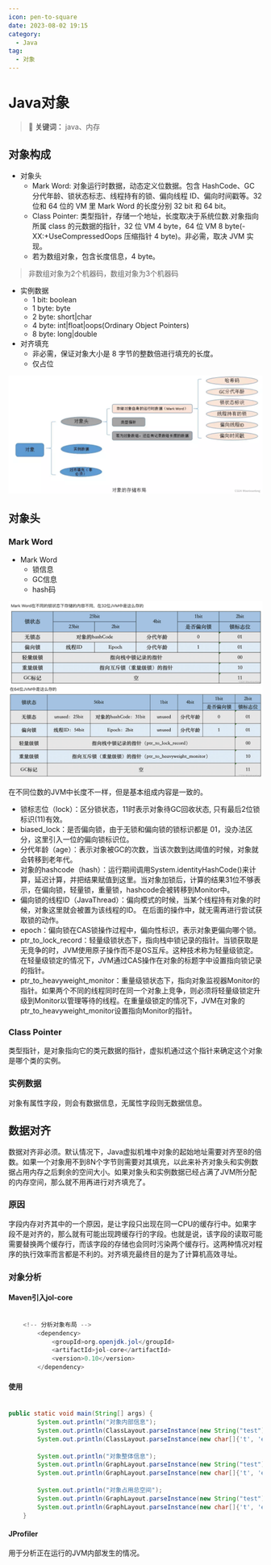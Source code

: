 ```yaml
---
icon: pen-to-square
date: 2023-08-02 19:15
category:
  - Java
tag:
  - 对象
---
```


# Java对象

> 📌 **关键词：** java、内存

## 对象构成

* 对象头
    * Mark Word: 对象运行时数据，动态定义位数据。包含 HashCode、GC 分代年龄、锁状态标志、线程持有的锁、偏向线程 ID、偏向时间戳等。32 位和 64 位的 VM 里 Mark Word 的长度分别 32 bit 和 64 bit。
    * Class Pointer: 类型指针，存储一个地址，长度取决于系统位数.对象指向所属 class 的元数据的指针，32 位 VM 4 byte，64 位 VM 8 byte(-XX:+UseCompressedOops 压缩指针 4 byte)。非必需，取决 JVM 实现。
    * 若为数组对象，包含长度信息，4 byte。
> 非数组对象为2个机器码，数组对象为3个机器码
* 实例数据
    * 1 bit: boolean
    * 1 byte: byte
    * 2 byte: short|char
    * 4 byte: int|float|oops(Ordinary Object Pointers)
    * 8 byte: long|double
* 对齐填充
    * 非必需，保证对象大小是 8 字节的整数倍进行填充的长度。
    * 仅占位

![](images/2023-08-03-13-44-45.png)
## 对象头

### Mark Word

* Mark Word
  * 锁信息
  * GC信息
  * hash码

![](images/2023-08-03-13-45-11.png)
![](images/2023-08-03-13-45-27.png)

在不同位数的JVM中长度不一样，但是基本组成内容是一致的。

* 锁标志位（lock）：区分锁状态，11时表示对象待GC回收状态, 只有最后2位锁标识(11)有效。
* biased_lock：是否偏向锁，由于无锁和偏向锁的锁标识都是 01，没办法区分，这里引入一位的偏向锁标识位。
* 分代年龄（age）：表示对象被GC的次数，当该次数到达阈值的时候，对象就会转移到老年代。
* 对象的hashcode（hash）：运行期间调用System.identityHashCode()来计算，延迟计算，并把结果赋值到这里。当对象加锁后，计算的结果31位不够表示，在偏向锁，轻量锁，重量锁，hashcode会被转移到Monitor中。
* 偏向锁的线程ID（JavaThread）：偏向模式的时候，当某个线程持有对象的时候，对象这里就会被置为该线程的ID。 在后面的操作中，就无需再进行尝试获取锁的动作。
* epoch：偏向锁在CAS锁操作过程中，偏向性标识，表示对象更偏向哪个锁。
* ptr_to_lock_record：轻量级锁状态下，指向栈中锁记录的指针。当锁获取是无竞争的时，JVM使用原子操作而不是OS互斥。这种技术称为轻量级锁定。在轻量级锁定的情况下，JVM通过CAS操作在对象的标题字中设置指向锁记录的指针。
* ptr_to_heavyweight_monitor：重量级锁状态下，指向对象监视器Monitor的指针。如果两个不同的线程同时在同一个对象上竞争，则必须将轻量级锁定升级到Monitor以管理等待的线程。在重量级锁定的情况下，JVM在对象的ptr_to_heavyweight_monitor设置指向Monitor的指针。

### Class Pointer

类型指针，是对象指向它的类元数据的指针，虚拟机通过这个指针来确定这个对象是哪个类的实例。

### 实例数据

对象有属性字段，则会有数据信息，无属性字段则无数据信息。

## 数据对齐

数据对齐非必须。默认情况下，Java虚拟机堆中对象的起始地址需要对齐至8的倍数。如果一个对象用不到8N个字节则需要对其填充，以此来补齐对象头和实例数据占用内存之后剩余的空间大小。如果对象头和实例数据已经占满了JVM所分配的内存空间，那么就不用再进行对齐填充了。

### 原因

字段内存对齐其中的一个原因，是让字段只出现在同一CPU的缓存行中。如果字段不是对齐的，那么就有可能出现跨缓存行的字段。也就是说，该字段的读取可能需要替换两个缓存行，而该字段的存储也会同时污染两个缓存行。这两种情况对程序的执行效率而言都是不利的。对齐填充最终目的是为了计算机高效寻址。


### 对象分析

#### Maven引入jol-core
```java

	<!-- 分析对象布局 -->
		<dependency>
			<groupId>org.openjdk.jol</groupId>
			<artifactId>jol-core</artifactId>
			<version>0.10</version>
		</dependency>
```

#### 使用
```java

public static void main(String[] args) {
        System.out.println("对象内部信息");
        System.out.println(ClassLayout.parseInstance(new String("test")).toPrintable());
        System.out.println(ClassLayout.parseInstance(new char[]{'t', 'e', 's', 't'}).toPrintable());

        System.out.println("对象整体信息");
        System.out.println(GraphLayout.parseInstance(new String("test")).toPrintable());
        System.out.println(GraphLayout.parseInstance(new char[]{'t', 'e', 's', 't'}).toPrintable());

        System.out.println("对象占用总空间");
        System.out.println(GraphLayout.parseInstance(new String("test")).totalSize());
        System.out.println(GraphLayout.parseInstance(new char[]{'t', 'e', 's', 't'}).totalSize());
    }

```


#### JProfiler

用于分析正在运行的JVM内部发生的情况。


